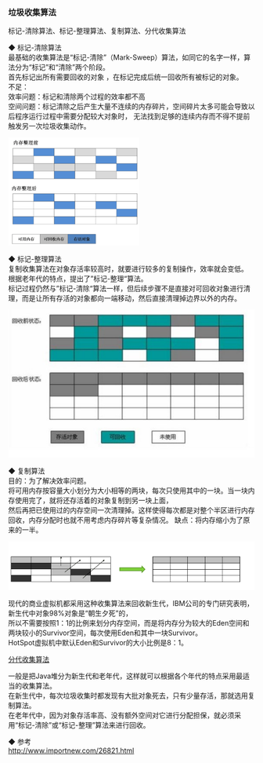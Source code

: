 ### 垃圾收集算法

标记-清除算法、标记-整理算法、复制算法、分代收集算法   

◆ 标记-清除算法  
最基础的收集算法是“标记-清除”（Mark-Sweep）算法，如同它的名字一样，算法分为“标记”和“清除”两个阶段。  
首先标记出所有需要回收的对象 ，在标记完成后统一回收所有被标记的对象。  
不足：  
效率问题：标记和清除两个过程的效率都不高  
空间问题：标记清除之后产生大量不连续的内存碎片，空间碎片太多可能会导致以后程序运行过程中需要分配较大对象时，
无法找到足够的连续内存而不得不提前触发另一次垃圾收集动作。  

![标记-清除算法](../ImageFiles/GC_001.png)  

◆ 标记-整理算法  
复制收集算法在对象存活率较高时，就要进行较多的复制操作，效率就会变低。 根据老年代的特点，提出了”标记-整理“算法。   
标记过程仍然与”标记-清除“算法一样，但后续步骤不是直接对可回收对象进行清理，而是让所有存活的对象都向一端移动，然后直接清理掉边界以外的内存。  

![标记-整理算法](../ImageFiles/GC_003.png)  
  
◆ 复制算法  
目的：为了解决效率问题。  
将可用内存按容量大小划分为大小相等的两块，每次只使用其中的一块。当一块内存使用完了，就将还存活着的对象复制到另一块上面，  
然后再把已使用过的内存空间一次清理掉。这样使得每次都是对整个半区进行内存回收，内存分配时也就不用考虑内存碎片等复杂情况。
缺点：将内存缩小为了原来的一半。  


![标记-复制算法](../ImageFiles/GC_002.png)  

现代的商业虚拟机都采用这种收集算法来回收新生代，IBM公司的专门研究表明，新生代中对象98%对象是“朝生夕死”的，  
所以不需要按照1：1的比例来划分内存空间，而是将内存分为较大的Eden空间和两块较小的Survivor空间，每次使用Eden和其中一块Survivor。  
HotSpot虚拟机中默认Eden和Survivor的大小比例是8：1。  


[分代收集算法](garbage_collector_generation.md)    

一般是把Java堆分为新生代和老年代，这样就可以根据各个年代的特点采用最适当的收集算法。  
在新生代中，每次垃圾收集时都发现有大批对象死去，只有少量存活，那就选用复制算法。  
在老年代中，因为对象存活率高、没有额外空间对它进行分配担保，就必须采用“标记-清除”或“标记-整理”算法来进行回收。  

◆ 参考  
http://www.importnew.com/26821.html  
